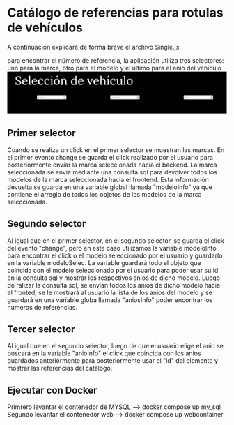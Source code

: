 # Catálogo de referencias para rotulas de vehículos

A continuación explicaré de forma breve el archivo Single.js:

para encontrar el número de referencia, la aplicación utiliza tres selectores: uno para la marca, otro para el modelo y el último para el anio del vehículo
![selectores](Assets/Captura%20de%20pantalla%202025-04-13%20205929.png)

## Primer selector

Cuando se realiza un click en el primer selector se muestran las marcas.
En el primer evento change se guarda el click realizado por el usuario para posteriormente enviar la marca seleccionada hacia el backend. La marca seleccionada se
envía mediante una consulta sql para devolver todos los modelos de la marca seleccionada hacia el frontend. Esta información devuelta se guarda en una variable global llamada "modeloInfo"
ya que contiene el arreglo de todos los objetos de los modelos de la marca seleccionada.

## Segundo selector

Al igual que en el primer selector, en el segundo selector, se guarda el click del evento "change", pero en este caso utilizamos la variable modeloInfo para encontrar
el click o el modelo seleccionado por el usuario y guardarlo en la variable modeloSelec. La variable guardará todo el objeto que coincida con el modelo seleccionado por el usuario para
poder usar su id en la consulta sql y mostrar los respectivos anios de dicho modelo. Luego de ralizar la consulta sql, se envían todos los anios de dicho modelo hacia el fronted, se
le mostrará al usuario la lista de los anios del modelo y se guardará en una variable globa llamada "aniosInfo" poder encontrar los números de referencias.

## Tercer selector

Al igual que en el segundo selector, luego de que el usuario elige el anio se buscará en la variable "anioInfo" el click que coincida con los anios guardados anteriormente para posteriormente
usar el "id" del elemento y mostrar las referencias del catálogo.

## Ejecutar con Docker

Primrero levantar el contenedor de MYSQL --> docker compose up my_sql
Segundo levantar el contenedor web --> docker compose up webcontainer
